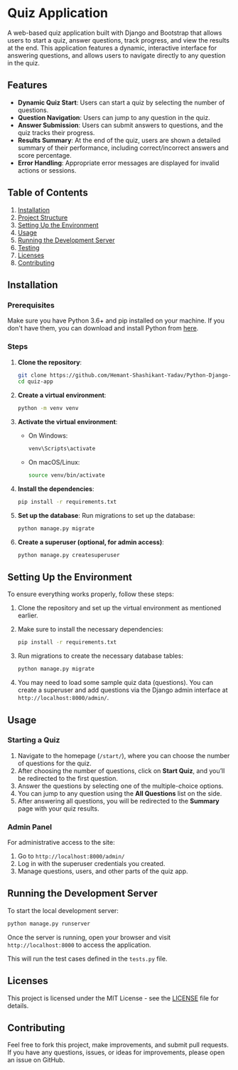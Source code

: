 # Quiz Application

A web-based quiz application built with Django and Bootstrap that allows users to start a quiz, answer questions, track progress, and view the results at the end. This application features a dynamic, interactive interface for answering questions, and allows users to navigate directly to any question in the quiz.

## Features

- **Dynamic Quiz Start**: Users can start a quiz by selecting the number of questions.
- **Question Navigation**: Users can jump to any question in the quiz.
- **Answer Submission**: Users can submit answers to questions, and the quiz tracks their progress.
- **Results Summary**: At the end of the quiz, users are shown a detailed summary of their performance, including correct/incorrect answers and score percentage.
- **Error Handling**: Appropriate error messages are displayed for invalid actions or sessions.

## Table of Contents

1. [Installation](#installation)
2. [Project Structure](#project-structure)
3. [Setting Up the Environment](#setting-up-the-environment)
4. [Usage](#usage)
5. [Running the Development Server](#running-the-development-server)
6. [Testing](#testing)
7. [Licenses](#licenses)
8. [Contributing](#contributing)

## Installation

### Prerequisites

Make sure you have Python 3.6+ and pip installed on your machine. If you don't have them, you can download and install Python from [here](https://www.python.org/downloads/).

### Steps

1. **Clone the repository**:
    ```bash
    git clone https://github.com/Hemant-Shashikant-Yadav/Python-Django-Intern-at-Conceptile.git
    cd quiz-app
    ```

2. **Create a virtual environment**:
    ```bash
    python -m venv venv
    ```

3. **Activate the virtual environment**:
    - On Windows:
        ```bash
        venv\Scripts\activate
        ```
    - On macOS/Linux:
        ```bash
        source venv/bin/activate
        ```

4. **Install the dependencies**:
    ```bash
    pip install -r requirements.txt
    ```

5. **Set up the database**:
    Run migrations to set up the database:
    ```bash
    python manage.py migrate
    ```

6. **Create a superuser (optional, for admin access)**:
    ```bash
    python manage.py createsuperuser
    ```

## Setting Up the Environment

To ensure everything works properly, follow these steps:

1. Clone the repository and set up the virtual environment as mentioned earlier.
2. Make sure to install the necessary dependencies:
    ```bash
    pip install -r requirements.txt
    ```
3. Run migrations to create the necessary database tables:
    ```bash
    python manage.py migrate
    ```

4. You may need to load some sample quiz data (questions). You can create a superuser and add questions via the Django admin interface at `http://localhost:8000/admin/`.

## Usage

### Starting a Quiz

1. Navigate to the homepage (`/start/`), where you can choose the number of questions for the quiz.
2. After choosing the number of questions, click on **Start Quiz**, and you’ll be redirected to the first question.
3. Answer the questions by selecting one of the multiple-choice options.
4. You can jump to any question using the **All Questions** list on the side.
5. After answering all questions, you will be redirected to the **Summary** page with your quiz results.

### Admin Panel

For administrative access to the site:

1. Go to `http://localhost:8000/admin/`
2. Log in with the superuser credentials you created.
3. Manage questions, users, and other parts of the quiz app.

## Running the Development Server

To start the local development server:

```bash
python manage.py runserver
```

Once the server is running, open your browser and visit `http://localhost:8000` to access the application.


This will run the test cases defined in the `tests.py` file.

## Licenses

This project is licensed under the MIT License - see the [LICENSE](LICENSE) file for details.

## Contributing

Feel free to fork this project, make improvements, and submit pull requests. If you have any questions, issues, or ideas for improvements, please open an issue on GitHub.
